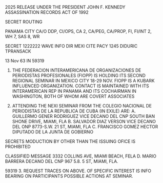 2025 RELEASE UNDER THE PRESIDENT JOHN F. KENNEDY ASSASSINATION RECORDS ACT OF 1992

SECRET
ROUTING

PANAMA CITY
CA/O
DDP, CI/OPS, CA 2, CA/PEG, CA/PROP, FI, FI/INT 2, WH 7, SAS 8, WR

SECRET 1222222
WAVE INFO DIR MEXI CITE PACY 1245
DIDURIC TPRANSACK

13 Nov 63 IN 59319

1. THE FEDERACION INTERAMERICANA DE ORGANIZACIONES DE
PERIODISTAS PROFESIONALES (FIOPP) IS HOLDING ITS SECOND REGIONAL
SEMINAR IN MEXICO CITY 18-29 NOV. FIOPP IS A KUBARK INFLUENCED
ORGANIZATION. CONTACT IS MAINTAINED WITH ITS INTERAMERICAN REP
IN PANAMA AND ITS COCHAIRMAN IN WASHINGTON, BOTH OF WHOM ARE
COVERT ASSOCIATES

2. ATTENDING THE NEXI SEMINAR FROM THE COLEGIO NACIONAL
DE PERIODISTAS DE LA REPUBLICA DE CUBA (IN EXILE) ARE:
A. GUILLERMO GENER RODRIGUEZ
VICE DECANO DEL CNP
SOUTH BAN SHONE DRIVE, MIAMI, FLA
B. SALVADOR DIAZ VERSON
VICE DECANO DEL ONP
8773-S.W. 21 ST, MIAMI, FLA
C. FRANCISCO GOMEZ HECTOR
DIPUTADO DE LA JUNTA DE GOBIERNO

SECRETS
MODUCTION BY OTHER THAN THE ISSUING OFICE IS PROHIBITED

CLASSIFIED MESSAGE
3332 COLLINS AVE, MIAMI BEACH, FELA
D. MARIO BARRERA
DECANO DEL CNP
967 5.8. 5 ST, MIAMI, FLA.

59319
3. REQUEST TRACES ON ABOVE. OF SPECIFIC INTEREST IS
INFO BEARING ON PARTICIPANTS POSSIBLE ACTIONS AT SEMINAR.
